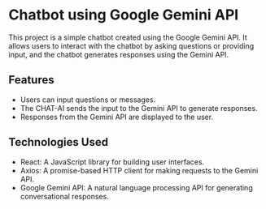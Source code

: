 # Chatbot using Google Gemini API

This project is a simple chatbot created using the Google Gemini API. It allows users to interact with the chatbot by asking questions or providing input, and the chatbot generates responses using the Gemini API.

## Features

- Users can input questions or messages.
- The CHAT-AI sends the input to the Gemini API to generate responses.
- Responses from the Gemini API are displayed to the user.


## Technologies Used

- React: A JavaScript library for building user interfaces.
- Axios: A promise-based HTTP client for making requests to the Gemini API.
- Google Gemini API: A natural language processing API for generating conversational responses.



